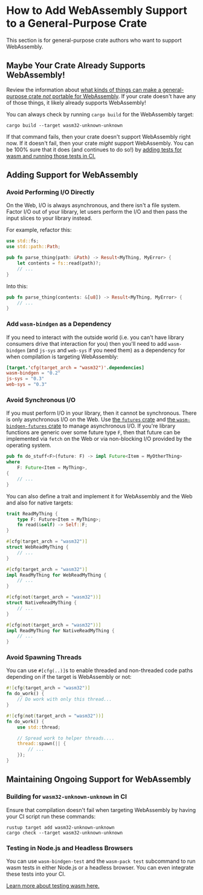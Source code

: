 # How to Add WebAssembly Support to a General-Purpose Crate

This section is for general-purpose crate authors who want to support
WebAssembly.

## Maybe Your Crate Already Supports WebAssembly!

Review the information about [what kinds of things can make a general-purpose
crate *not* portable for WebAssembly](./which-crates-work-with-wasm.html). If
your crate doesn't have any of those things, it likely already supports
WebAssembly!

You can always check by running `cargo build` for the WebAssembly target:

```
cargo build --target wasm32-unknown-unknown
```

If that command fails, then your crate doesn't support WebAssembly right now. If
it doesn't fail, then your crate *might* support WebAssembly. You can be 100%
sure that it does (and continues to do so!) by [adding tests for wasm and
running those tests in CI.](#maintaining-ongoing-support-for-webassembly)

## Adding Support for WebAssembly

### Avoid Performing I/O Directly

On the Web, I/O is always asynchronous, and there isn't a file system. Factor
I/O out of your library, let users perform the I/O and then pass the input
slices to your library instead.

For example, refactor this:

```rust
use std::fs;
use std::path::Path;

pub fn parse_thing(path: &Path) -> Result<MyThing, MyError> {
    let contents = fs::read(path)?;
    // ...
}
```

Into this:

```rust
pub fn parse_thing(contents: &[u8]) -> Result<MyThing, MyError> {
    // ...
}
```

### Add `wasm-bindgen` as a Dependency

If you need to interact with the outside world (i.e. you can't have library
consumers drive that interaction for you) then you'll need to add `wasm-bindgen`
(and `js-sys` and `web-sys` if you need them) as a dependency for when
compilation is targeting WebAssembly:

```toml
[target.'cfg(target_arch = "wasm32")'.dependencies]
wasm-bindgen = "0.2"
js-sys = "0.3"
web-sys = "0.3"
```

### Avoid Synchronous I/O

If you must perform I/O in your library, then it cannot be synchronous. There is
only asynchronous I/O on the Web. Use [the `futures`
crate](https://crates.io/crates/futures) and [the `wasm-bindgen-futures`
crate](https://rustwasm.github.io/wasm-bindgen/api/wasm_bindgen_futures/) to
manage asynchronous I/O. If you're library functions are generic over some
future type `F`, then that future can be implemented via `fetch` on the Web or
via non-blocking I/O provided by the operating system.

```rust
pub fn do_stuff<F>(future: F) -> impl Future<Item = MyOtherThing>
where
    F: Future<Item = MyThing>,
{
    // ...
}
```

You can also define a trait and implement it for WebAssembly and the Web and
also for native targets:

```rust
trait ReadMyThing {
    type F: Future<Item = MyThing>;
    fn read(&self) -> Self::F;
}

#[cfg(target_arch = "wasm32")]
struct WebReadMyThing {
    // ...
}

#[cfg(target_arch = "wasm32")]
impl ReadMyThing for WebReadMyThing {
    // ...
}

#[cfg(not(target_arch = "wasm32"))]
struct NativeReadMyThing {
    // ...
}

#[cfg(not(target_arch = "wasm32"))]
impl ReadMyThing for NativeReadMyThing {
    // ...
}
```

### Avoid Spawning Threads

You can use `#[cfg(..)]`s to enable threaded and non-threaded code paths
depending on if the target is WebAssembly or not:

```rust
#![cfg(target_arch = "wasm32")]
fn do_work() {
    // Do work with only this thread...
}

#![cfg(not(target_arch = "wasm32"))]
fn do_work() {
    use std::thread;

    // Spread work to helper threads....
    thread::spawn(|| {
        // ...
    });
}
```

## Maintaining Ongoing Support for WebAssembly

### Building for `wasm32-unknown-unknown` in CI

Ensure that compilation doesn't fail when targeting WebAssembly by having your
CI script run these commands:

```
rustup target add wasm32-unknown-unknown
cargo check --target wasm32-unknown-unknown
```

### Testing in Node.js and Headless Browsers

You can use `wasm-bindgen-test` and the `wasm-pack test` subcommand to run wasm
tests in either Node.js or a headless browser. You can even integrate these
tests into your CI.

[Learn more about testing wasm
here.](https://rustwasm.github.io/wasm-bindgen/wasm-bindgen-test/index.html)
